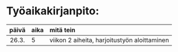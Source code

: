 # Työaikakirjanpito: 
| päivä | aika | mitä tein |
| :----:|:-----| :-----|
| 26.3. | 5    | viikon 2 aiheita, harjoitustyön aloittaminen |